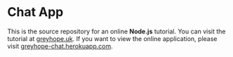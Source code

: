# Chat App

This is the source repository for an online **Node.js** tutorial.
You can visit the tutorial at [greyhope.uk](https://greyhope.uk/chat_1.html).
If you want to view the online application, please visit [greyhope-chat.herokuapp.com](http://greyhope-chat.herokuapp.com).
